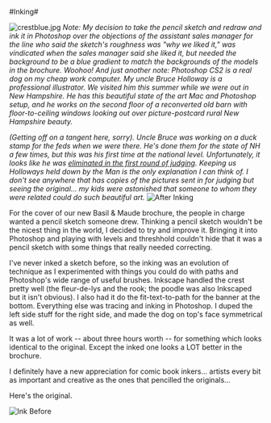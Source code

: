 #Inking#

![crestblue.jpg](http://westkarana.com/wp-content/uploads/2006/11/crestblue.jpg) *Note: My decision to take the pencil sketch and redraw and ink it in Photoshop over the objections of the assistant sales manager for the line who said the sketch's roughness was "why we liked it," was vindicated when the sales manager said she liked it, but needed the background to be a blue gradient to match the backgrounds of the models in the brochure. Woohoo! And just another note: Photoshop CS2 is a real dog on my cheap work computer. My uncle Bruce Holloway is a professional illustrator. We visited him this summer while we were out in New Hampshire. He has this beautiful state of the art Mac and Photoshop setup, and he works on the second floor of a reconverted old barn with floor-to-ceiling windows looking out over picture-postcard rural New Hampshire beauty.*

*(Getting off on a tangent here, sorry). Uncle Bruce was working on a duck stamp for the feds when we were there. He's done them for the state of NH a few times, but this was his first time at the national level. Unfortunately, it looks like he was [eliminated in the first round of judging](http://www.fws.gov/duckstamps/federal/results/fedscores03.htm). Keeping us Holloways held down by the Man is the only explanation I can think of. I don't see anywhere that has copies of the pictures sent in for judging but seeing the original... my kids were astonished that someone to whom they were related could do such beautiful art.*
![After Inking](http://westkarana.com/wp-content/uploads/2006/11/inkafter.jpg)

For the cover of our new Basil & Maude brochure, the people in charge wanted a pencil sketch someone drew. Thinking a pencil sketch wouldn't be the nicest thing in the world, I decided to try and improve it. Bringing it into Photoshop and playing with levels and threshhold couldn't hide that it was a pencil sketch with some things that really needed correcting.

I've never inked a sketch before, so the inking was an evolution of technique as I experimented with things you could do with paths and Photoshop's wide range of useful brushes. Inkscape handled the crest pretty well (the fleur-de-lys and the rook; the poodle was also Inkscaped but it isn't obvious). I also had it do the fit-text-to-path for the banner at the bottom. Everything else was tracing and inking in Photoshop. I duped the left side stuff for the right side, and made the dog on top's face symmetrical as well.

It was a lot of work -- about three hours worth -- for something which looks identical to the original. Except the inked one looks a LOT better in the brochure.

I definitely have a new appreciation for comic book inkers... artists every bit as important and creative as the ones that pencilled the originals...

Here's the original.

![Ink Before](http://westkarana.com/wp-content/uploads/2006/11/inkbefore.jpg)
